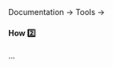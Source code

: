 <div id="path">Documentation &rarr; Tools &rarr;</div>

<div id="title">

#### How :two:

</div>

<div id="body">

...

</div>

<div id="extras">
</div>

</div>
